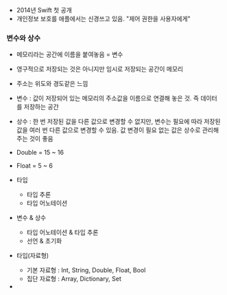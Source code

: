 - 2014년 Swift 첫 공개
- 개인정보 보호를 애플에서는 신경쓰고 있음. "제어 권한을 사용자에게"
### 변수와 상수

- 메모리라는 공간에 이름을 붙여놓음 = 변수
- 영구적으로 저장되는 것은 아니지만 임시로 저장되는 공간이 메모리
- 주소는 위도와 경도같은 느낌
- 변수 : 값이 저장되어 있는 메모리의 주소값을 이름으로 연결해 놓은 것. 즉 데이터를 저장하는 공간
- 상수 : 한 번 저장된 값을 다른 값으로 변경할 수 없지만, 변수는 필요에 따라 저장된 값을 여러 번 다른 값으로 변경할 수 있음. 값 변경이 필요 없는 값은 상수로 관리해주는 것이 좋음
- Double = 15 ~ 16
- Float = 5 ~ 6
- 타입
	- 타입 추론
	- 타입 어노테이션

- 변수 & 상수
	- 타입 어노테이션 & 타입 추론
	- 선언 & 초기화
- 타입(자료형)
	- 기본 자료형 : Int, String, Double, Float, Bool
	- 집단 자료형 : Array, Dictionary, Set
- 